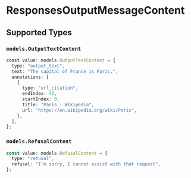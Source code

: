 # ResponsesOutputMessageContent


## Supported Types

### `models.OutputTextContent`

```typescript
const value: models.OutputTextContent = {
  type: "output_text",
  text: "The capital of France is Paris.",
  annotations: [
    {
      type: "url_citation",
      endIndex: 42,
      startIndex: 0,
      title: "Paris - Wikipedia",
      url: "https://en.wikipedia.org/wiki/Paris",
    },
  ],
};
```

### `models.RefusalContent`

```typescript
const value: models.RefusalContent = {
  type: "refusal",
  refusal: "I'm sorry, I cannot assist with that request",
};
```

